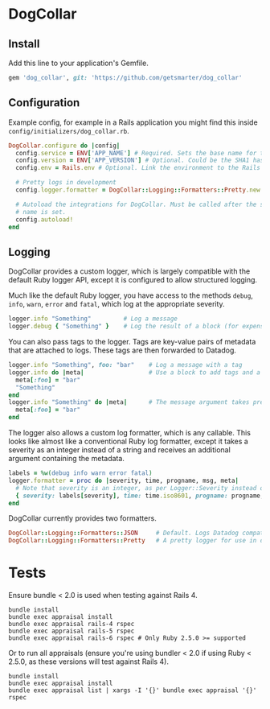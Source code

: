 # DogCollar

## Install
Add this line to your application's Gemfile.

```ruby
gem 'dog_collar', git: 'https://github.com/getsmarter/dog_collar'
```

## Configuration
Example config, for example in a Rails application you might find this inside
`config/initializers/dog_collar.rb`.

```ruby
DogCollar.configure do |config|
  config.service = ENV['APP_NAME'] # Required. Sets the base name for the application.
  config.version = ENV['APP_VERSION'] # Optional. Could be the SHA1 hash of the Git commit.
  config.env = Rails.env # Optional. Link the environment to the Rails environment

  # Pretty logs in development
  config.logger.formatter = DogCollar::Logging::Formatters::Pretty.new if Rails.env.development?

  # Autoload the integrations for DogCollar. Must be called after the service
  # name is set.
  config.autoload!
end
```

## Logging
DogCollar provides a custom logger, which is largely compatible with the
default Ruby logger API, except it is configured to allow structured logging.

Much like the default Ruby logger, you have access to the methods `debug`,
`info`, `warn`, `error` and `fatal`, which log at the appropriate severity.

```ruby
logger.info "Something"         # Log a message
logger.debug { "Something" }    # Log the result of a block (for expensive to build messages)
```

You can also pass tags to the logger. Tags are key-value pairs of metadata that
are attached to logs. These tags are then forwarded to Datadog.

```ruby
logger.info "Something", foo: "bar"    # Log a message with a tag
logger.info do |meta|                  # Use a block to add tags and a message
  meta[:foo] = "bar"
  "Something"
end
logger.info "Something" do |meta|      # The message argument takes preference over the block return value.
  meta[:foo] = "bar"
end
```

The logger also allows a custom log formatter, which is any callable. This
looks like almost like a conventional Ruby log formatter, except it takes a
severity as an integer instead of a string and receives an additional argument
containing the metadata.

```ruby
labels = %w(debug info warn error fatal)
logger.formatter = proc do |severity, time, progname, msg, meta|
  # Note that severity is an integer, as per Logger::Severity instead of a string
  { severity: labels[severity], time: time.iso8601, progname: progname, msg: msg, **meta }.to_json
end
```

DogCollar currently provides two formatters.

```ruby
DogCollar::Logging::Formatters::JSON     # Default. Logs Datadog compatible JSON, one hash per line.
DogCollar::Logging::Formatters::Pretty   # A pretty logger for use in development
```

# Tests
Ensure bundle < 2.0 is used when testing against Rails 4.

```
bundle install
bundle exec appraisal install
bundle exec appraisal rails-4 rspec
bundle exec appraisal rails-5 rspec
bundle exec appraisal rails-6 rspec # Only Ruby 2.5.0 >= supported
```

Or to run all appraisals (ensure you're using bundler < 2.0 if using Ruby <
2.5.0, as these versions will test against Rails 4).

```
bundle install
bundle exec appraisal install
bundle exec appraisal list | xargs -I '{}' bundle exec appraisal '{}' rspec
```
